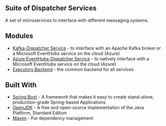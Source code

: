 Suite of Dispatcher Services
----
A set of microservices to interface with different messaging systems.

## Modules

* [Kafka-Dispatcher Service](kafka-service/README.md) - to interface with an Apache Kafka broker or a Microsoft EventHubs service on the cloud (Azure)
* [Azure EventHubs-Dispatcher Service](eventhubs-service/README.md) - to natively interface with a Microsoft EventHubs service on the cloud (Azure)
* [Executors Backend](executors) - the common backend for all services


## Built With
* [Spring Boot](https://spring.io/projects/spring-boot) - A framework that makes it easy to create stand-alone, production-grade Spring-based Applications
* [OpenJDK](https://openjdk.java.net/) - A free and open-source implementation of the Java Platform, Standard Edition
* [Maven](https://maven.apache.org/) - For dependency management